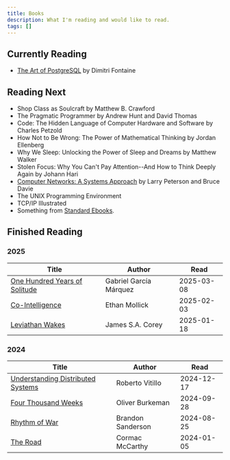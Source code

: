 ```yaml
---
title: Books
description: What I'm reading and would like to read.
tags: []
---
```


## Currently Reading

- [The Art of PostgreSQL](https://theartofpostgresql.com/) by Dimitri Fontaine

## Reading Next

- Shop Class as Soulcraft by Matthew B. Crawford
- The Pragmatic Programmer by Andrew Hunt and David Thomas
- Code: The Hidden Language of Computer Hardware and Software by Charles Petzold
- How Not to Be Wrong: The Power of Mathematical Thinking by Jordan Ellenberg
- Why We Sleep: Unlocking the Power of Sleep and Dreams by Matthew Walker
- Stolen Focus: Why You Can't Pay Attention--And How to Think Deeply Again by Johann Hari
- [Computer Networks: A Systems Approach](https://book.systemsapproach.org/) by Larry Peterson and Bruce Davie
- The UNIX Programming Environment
- TCP/IP Illustrated
- Something from [Standard Ebooks](https://standardebooks.org/).

## Finished Reading

### 2025

| Title                                                                                                  | Author                 | Read       |
| ------------------------------------------------------------------------------------------------------ | ---------------------- | ---------- |
| [One Hundred Years of Solitude](https://www.goodreads.com/book/show/320.One_Hundred_Years_of_Solitude) | Gabriel García Márquez | 2025-03-08 |
| [Co-Intelligence](https://www.goodreads.com/book/show/198678736-co-intelligence)                       | Ethan Mollick          | 2025-02-03 |
| [Leviathan Wakes](https://www.goodreads.com/book/show/8855321-leviathan-wakes)                         | James S.A. Corey       | 2025-01-18 |

### 2024

| Title                                                                                   | Author            | Read       |
| --------------------------------------------------------------------------------------- | ----------------- | ---------- |
| [Understanding Distributed Systems](https://understandingdistributed.systems/)          | Roberto Vitillo   | 2024-12-17 |
| [Four Thousand Weeks](https://www.goodreads.com/book/show/54785515-four-thousand-weeks) | Oliver Burkeman   | 2024-09-28 |
| [Rhythm of War](https://www.goodreads.com/book/show/49021976-rhythm-of-war)             | Brandon Sanderson | 2024-08-25 |
| [The Road](https://www.goodreads.com/book/show/6288.The_Road)                           | Cormac McCarthy   | 2024-01-05 |

